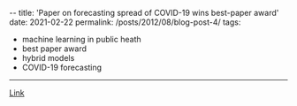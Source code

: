 --
title: 'Paper on forecasting spread of COVID-19 wins best-paper award'
date: 2021-02-22
permalink: /posts/2012/08/blog-post-4/
tags:
  - machine learning in public heath
  - best paper award
  - hybrid models
  - COVID-19 forecasting
---

[Link](https://www.amazon.science/blog/paper-on-forecasting-spread-of-covid-19-wins-best-paper-award)
